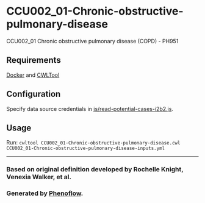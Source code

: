 # CCU002_01-Chronic-obstructive-pulmonary-disease

CCU002_01 Chronic obstructive pulmonary disease (COPD) - PH951

## Requirements

[Docker](https://docs.docker.com/install/) and [CWLTool](https://github.com/common-workflow-language/cwltool#install)

## Configuration

Specify data source credentials in [js/read-potential-cases-i2b2.js](js/read-potential-cases-i2b2.js).

## Usage

Run: `cwltool CCU002_01-Chronic-obstructive-pulmonary-disease.cwl CCU002_01-Chronic-obstructive-pulmonary-disease-inputs.yml`

***

### Based on original definition developed by Rochelle Knight, Venexia Walker, et al.
### Generated by [Phenoflow](https://kclhi.org/phenoflow).
